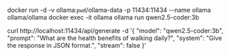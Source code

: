 docker run -d -v ollama:`pwd`/ollama-data -p 11434:11434 --name ollama ollama/ollama
docker exec -it ollama ollama run qwen2.5-coder:3b

curl http://localhost:11434/api/generate -d '{
  "model": "qwen2.5-coder:3b",
  "prompt": "What are the health benefits of walking daily?",
  "system": "Give the response in JSON format.",
  "stream": false
}'

